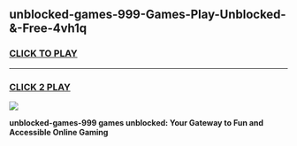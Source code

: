 
## unblocked-games-999-Games-Play-Unblocked-&-Free-4vh1q
<h3>
<a href="https://premium76.site?title=unblocked-games-999&ref=24A">CLICK TO PLAY</a></h3>
<hr>

<h3>
<a href="https://premium76.site?title=unblocked-games-999&ref=24A">CLICK 2 PLAY</a>
  
</h3>

<a href="https://premium76.site?title=unblocked-games-999&ref=24A"><img src="https://clearcache.store/games.png"></a>


**unblocked-games-999 games unblocked: Your Gateway to Fun and Accessible Online Gaming**
